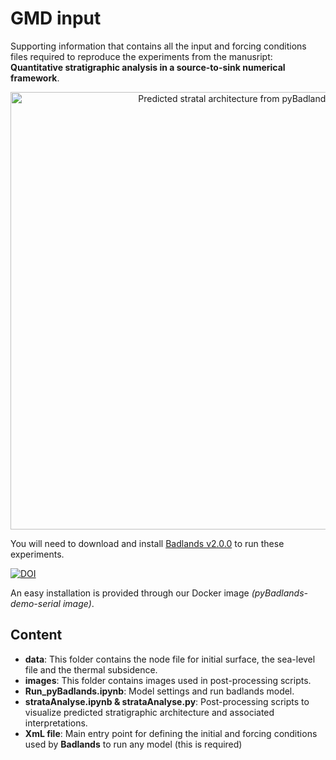 # GMD input


Supporting information that contains all the input and forcing conditions files required to reproduce the experiments from the manusript: **Quantitative stratigraphic analysis in a source-to-sink numerical framework**.


<div align="center">
    <img width=700 src="https://github.com/XuesongDing/GMD-models/blob/master/images/StratArchitecture.png" alt="Predicted stratal architecture from pyBadlands" title="Predicted stratal architecture from pyBadlands"</img>
</div>


You will need to download and install <a href='https://github.com/badlands-model/pyBadlands/releases' target="_blank">Badlands v2.0.0<a/> to run these experiments.

[![DOI](https://zenodo.org/badge/51286954.svg)](https://zenodo.org/badge/latestdoi/51286954)

An easy installation is provided through our Docker image _(pyBadlands-demo-serial image)_.

## Content

+ **data**: This folder contains the node file for initial surface, the sea-level file and the thermal subsidence. 
+ **images**: This folder contains images used in post-processing scripts.
+ **Run_pyBadlands.ipynb**: Model settings and run badlands model.
+ **strataAnalyse.ipynb & strataAnalyse.py**: Post-processing scripts to visualize predicted stratigraphic architecture and associated interpretations. 
+ **XmL file**: Main entry point for defining the initial and forcing conditions used by **Badlands** to run any model (this is required)
